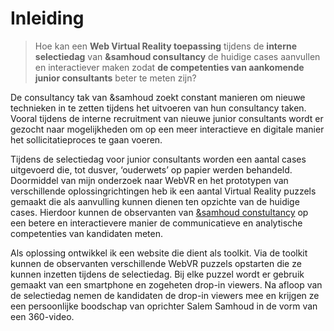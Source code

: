 # Inleiding

> Hoe kan een **Web Virtual Reality toepassing** tijdens de **interne selectiedag** van **&samhoud consultancy** de huidige cases aanvullen en interactiever maken zodat **de competenties van aankomende junior consultants** beter te meten zijn?

De consultancy tak van &samhoud zoekt constant manieren om nieuwe technieken in te zetten tijdens het uitvoeren van hun consultancy taken. Vooral tijdens de interne recruitment van nieuwe junior consultants wordt er gezocht naar mogelijkheden om op een meer interactieve en digitale manier het sollicitatieproces te gaan voeren.

Tijdens de selectiedag voor junior consultants worden een aantal cases uitgevoerd die, tot dusver, ‘ouderwets’ op papier werden behandeld. Doormiddel van mijn onderzoek naar WebVR en het prototypen van verschillende oplossingrichtingen heb ik een aantal Virtual Reality puzzels gemaakt die als aanvulling kunnen dienen ten opzichte van de huidige cases. Hierdoor kunnen de observanten van [&samhoud constultancy](http://consultancy.samhoud.com/en/home) op een betere en interactievere manier de communicatieve en analytische competenties van kandidaten meten.

Als oplossing ontwikkel ik een website die dient als toolkit. Via de toolkit kunnen de observanten verschillende WebVR puzzels opstarten die ze kunnen inzetten tijdens de selectiedag. Bij elke puzzel wordt er gebruik gemaakt van een smartphone en zogeheten drop-in viewers. Na afloop van de selectiedag nemen de kandidaten de drop-in viewers mee en krijgen ze een persoonlijke boodschap van oprichter Salem Samhoud in de vorm van een 360-video.